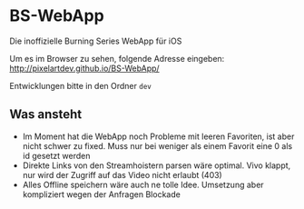 # BS-WebApp
Die inoffizielle Burning Series WebApp für iOS

Um es im Browser zu sehen, folgende Adresse eingeben: http://pixelartdev.github.io/BS-WebApp/

Entwicklungen bitte in den Ordner <code>dev</code>

## Was ansteht
- Im Moment hat die WebApp noch Probleme mit leeren Favoriten, ist aber nicht schwer zu fixed. Muss nur bei weniger als einem Favorit eine 0 als id gesetzt werden
- Direkte Links von den Streamhoistern parsen wäre optimal. Vivo klappt, nur wird der Zugriff auf das Video nicht erlaubt (403)
- Alles Offline speichern wäre auch ne tolle Idee. Umsetzung aber kompliziert wegen der Anfragen Blockade
